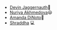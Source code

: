 - [Devin Jaggernauth](https://github.com/mentalcaries)👻
- [Nuriya Akhmedova](https://github.com/NuriyaAkh)😃
- [Amanda DiNoto](https://github.com/Amanda2900)🌷
- [Shraddha](https://github.com/5hraddha) 💻
